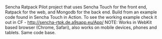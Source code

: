 Sencha Ratpack
Pilot project that uses Sencha Touch for the front end, Ratpack for the web, and Mongodb for the back end.
Build from an example code found in Sencha Touch in Action.
To see the working example check it out in CF - http://sencha-rtpk.de.a9sapp.eu/App/
NOTE:
Works in WebKit based browser (Chrome, Safari), also works on mobile devices, phones and tablets.
Same code base.